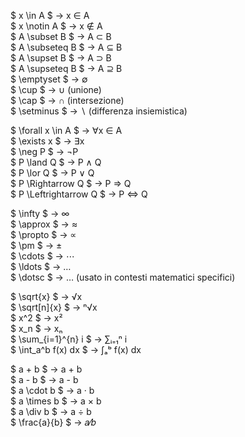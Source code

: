 $ x \in A $ → x ∈ A  
$ x \notin A $ → x ∉ A  
$ A \subset B $ → A ⊂ B  
$ A \subseteq B $ → A ⊆ B  
$ A \supset B $ → A ⊃ B  
$ A \supseteq B $ → A ⊇ B  
$ \emptyset $ → ∅  
$ \cup $ → ∪ (unione)  
$ \cap $ → ∩ (intersezione)  
$ \setminus $ → ∖ (differenza insiemistica)

$ \forall x \in A $ → ∀x ∈ A  
$ \exists x $ → ∃x  
$ \neg P $ → ¬P  
$ P \land Q $ → P ∧ Q  
$ P \lor Q $ → P ∨ Q  
$ P \Rightarrow Q $ → P ⇒ Q  
$ P \Leftrightarrow Q $ → P ⇔ Q

$ \infty $ → ∞  
$ \approx $ → ≈  
$ \propto $ → ∝  
$ \pm $ → ±  
$ \cdots $ → ⋯  
$ \ldots $ → …  
$ \dotsc $ → … (usato in contesti matematici specifici)


$ \sqrt{x} $ → √x  
$ \sqrt[n]{x} $ → ⁿ√x  
$ x^2 $ → x²  
$ x_n $ → xₙ  
$ \sum_{i=1}^{n} i $ → ∑ᵢ₌₁ⁿ i  
$ \int_a^b f(x) dx $ → ∫ₐᵇ f(x) dx


$ a + b $ → a + b  
$ a - b $ → a - b  
$ a \cdot b $ → a · b  
$ a \times b $ → a × b  
$ a \div b $ → a ÷ b  
$ \frac{a}{b} $ → 𝑎⁄𝑏
